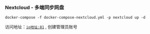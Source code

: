 ### Nextcloud - 多端同步网盘

```shell
docker-compose -f docker-compose-nextcloud.yml -p nextcloud up -d
```

访问地址：[`ip地址:81`](http://www.zhengqingya.com:81) , 创建管理员账号
